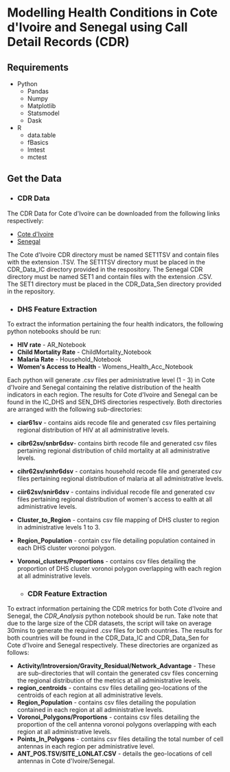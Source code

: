 # Modelling Health Conditions in Cote d'Ivoire and Senegal using Call Detail Records (CDR)

## Requirements
* Python
  * Pandas
  * Numpy
  * Matplotlib
  * Statsmodel
  * Dask
* R
  * data.table
  * fBasics
  * lmtest
  * mctest

## Get the Data

* ### CDR Data

 The CDR Data for Cote d'Ivoire can be downloaded from the following links respectively:
 
 * [Cote d'Ivoire](http://yahoo.co.uk)
 * [Senegal](http://yahoo.co.uk)

The Cote d'Ivoire CDR directory must be named SET1TSV and contain files with the extension .TSV. The SET1TSV directory must be placed in the CDR_Data_IC directory provided in the respository. The Senegal CDR directory must be named SET1 and contain files with the extension .CSV. The SET1 directory must be placed in the CDR_Data_Sen directory provided in the repository.

* ### DHS Feature Extraction

To extract the information pertaining the four health indicators, the following python notebooks should be run:
* **HIV rate** - AR_Notebook
* **Child Mortality Rate** - ChildMortality_Notebook
* **Malaria Rate** -  Household_Notebook
* **Women's Access to Health** - Womens_Health_Acc_Notebook

Each python will generate .csv files per administrative level (1 - 3) in Cote d'Ivoire and Senegal containing the relative distribution of the health indicators in each region. The results for Cote d'Ivoire and Senegal can be found in the IC_DHS and SEN_DHS directories respectively. Both directories are arranged with the following sub-directories:

  * **ciar61sv** - contains aids recode file and generated csv files pertaining regional distribution of HIV at all administrative levels.
  * **cibr62sv/snbr6dsv**- contains birth recode file and generated csv files pertaining regional distribution of child mortality at all administrative levels.
  * **cihr62sv/snhr6dsv** - contains household recode file and generated csv files pertaining regional distribution of malaria at all administrative levels.
  * **ciir62sv/snir6dsv** - contains individual recode file and generated csv files pertaining regional distribution of women's access to ealth at all administrative levels.
  * **Cluster_to_Region** - contains csv file mapping of DHS cluster to region in administrative levels 1 to 3.
  * **Region_Population** - contain csv file detailing population contained in each DHS cluster voronoi polygon.
  * **Voronoi_clusters/Proportions** - contains csv files detailing the proportion of DHS cluster voronoi polygon overlapping with each region at all administrative levels.
  
    * ### CDR Feature Extraction
  
  To extract information pertaining the CDR metrics for both Cote d'Ivoire and Senegal, the *CDR_Analysis* python notebook should be run. Take note that due to the large size of the CDR datasets, the script will take on average 30mins to generate the required .csv files for both countries. The results for both countries will be found in the CDR_Data_IC and CDR_Data_Sen for Cote d'Ivoire and Senegal respectively. These directories are organized as follows:
  
  * **Activity/Introversion/Gravity_Residual/Network_Advantage** - These are sub-directories that will contain the generated csv files concerning the regional distribution of the metrics at all administrative levels.
  * **region_centroids** - contains csv files detailing geo-locations of the centroids of each region at all administrative levels.
  * **Region_Population** - contains csv files detailing the population contained in each region at all administrative levels.
  * **Voronoi_Polygons/Proportions** - contains csv files detailing the proportion of the cell antenna voronoi polygons overlapping with each region at all administrative levels.
  * **Points_In_Polygons** - contains csv files detailing the total number of cell antennas in each region per administrative level.
  * **ANT_POS.TSV/SITE_LONLAT.CSV** - details the geo-locations of cell antennas in Cote d'Ivoire/Senegal.
  
  
  
